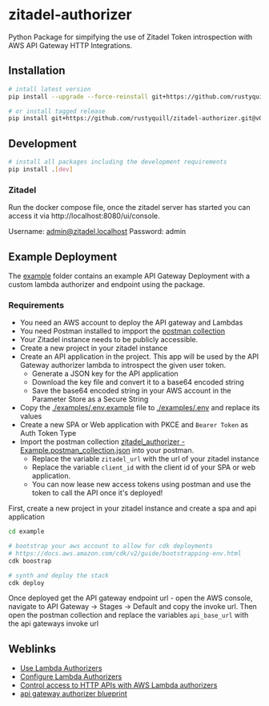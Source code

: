 # zitadel-authorizer
Python Package for simpifying the use of Zitadel Token introspection with AWS API Gateway HTTP Integrations.

## Installation

```bash
# intall latest version
pip install --upgrade --force-reinstall git+https://github.com/rustyquill/zitadel-authorizer.git

# or install tagged release
pip install git+https://github.com/rustyquill/zitadel-authorizer.git@v0.1.0
```

## Development

```bash
# install all packages including the development requirements
pip install .[dev]
```

### Zitadel

Run the docker compose file, once the zitadel server has started you can access it via http://localhost:8080/ui/console.

Username: admin@zitadel.localhost
Password: admin

## Example Deployment

The [example](./example/) folder contains an example API Gateway Deployment with a custom lambda authorizer and endpoint using the package.

### Requirements

- You need an AWS account to deploy the API gateway and Lambdas
- You need Postman installed to impport the [postman collection](./example/zitadel_authorizer%20-%20Example.postman_collection.json)
- Your Zitadel instance needs to be publicly accessible.
- Create a new project in your zitadel instance
- Create an API application in the project. This app will be used by the API Gateway authorizer lambda to introspect the given user token.
  - Generate a JSON key for the API application
  - Download the key file and convert it to a base64 encoded string
  - Save the base64 encoded string in your AWS account in the Parameter Store as a Secure String
- Copy the [./examples/.env.example](./example/.env.example) file to [./examples/.env](./examples/.env) and replace its values
- Create a new SPA or Web application with PKCE and `Bearer Token` as Auth Token Type
- Import the postman collection [zitadel_authorizer - Example.postman_collection.json](./example/zitadel_authorizer%20-%20Example.postman_collection.json) into your postman.
  - Replace the variable `zitadel_url` with the url of your zitadel instance
  - Replace the variable `client_id` with the client id of your SPA or web application.
  - You can now lease new access tokens using postman and use the token to call the API once it's deployed!

First, create a new project in your zitadel instance and create a spa and api application

```bash
cd example

# bootstrap your aws account to allow for cdk deployments
# https://docs.aws.amazon.com/cdk/v2/guide/bootstrapping-env.html
cdk boostrap

# synth and deploy the stack
cdk deploy
```

Once deployed get the API gateway endpoint url - open the AWS console, navigate to API Gateway -> Stages -> Default and copy the invoke url.
Then open the postman collection and replace the variables `api_base_url` with the api gateways invoke url

## Weblinks

- [Use Lambda Authorizers](https://docs.aws.amazon.com/apigateway/latest/developerguide/apigateway-use-lambda-authorizer.html)
- [Configure Lambda Authorizers](https://docs.aws.amazon.com/apigateway/latest/developerguide/configure-api-gateway-lambda-authorization.html)
- [Control access to HTTP APIs with AWS Lambda authorizers](https://docs.aws.amazon.com/apigateway/latest/developerguide/http-api-lambda-authorizer.html)
- [api gateway authorizer blueprint](https://github.com/awslabs/aws-apigateway-lambda-authorizer-blueprints/blob/master/blueprints/python/api-gateway-authorizer-python.py)